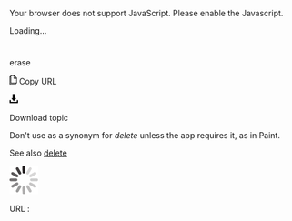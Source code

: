 Your browser does not support JavaScript. Please enable the Javascript.

Loading...

# 

erase

![Copy URL](etc_files/Copy.png)
Copy URL

![Download](etc_files/Download.png)

Download topic

Don't use as a synonym for *delete* unless the app requires it, as in Paint.

See also [delete](https://worldready.cloudapp.net/Styleguide/Read?id=2700&topicid=33613)

![In progress](etc_files/activity-large.gif)

URL :
